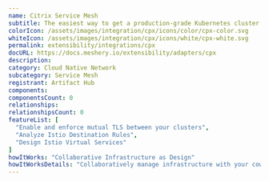 ```yaml
---
name: Citrix Service Mesh
subtitle: The easiest way to get a production-grade Kubernetes cluster up and running
colorIcon: /assets/images/integration/cpx/icons/color/cpx-color.svg
whiteIcon: /assets/images/integration/cpx/icons/white/cpx-white.svg
permalink: extensibility/integrations/cpx
docURL: https://docs.meshery.io/extensibility/adapters/cpx
description: 
category: Cloud Native Network
subcategory: Service Mesh
registrant: Artifact Hub
components: 
componentsCount: 0
relationships: 
relationshipsCount: 0
featureList: [
  "Enable and enforce mutual TLS between your clusters",
  "Analyze Istio Destination Rules",
  "Design Istio Virtual Services"
]
howItWorks: "Collaborative Infrastructure as Design"
howItWorksDetails: "Collaboratively manage infrastructure with your coworkers synchronously sharing the same designs."
---
```

